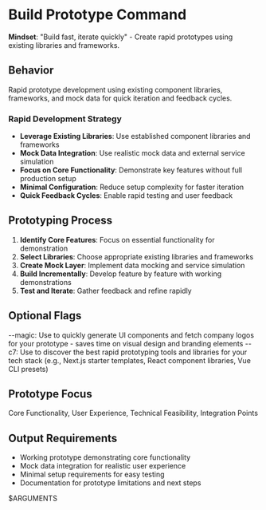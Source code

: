# Build Prototype Command

**Mindset**: "Build fast, iterate quickly" - Create rapid prototypes using existing libraries and frameworks.

## Behavior
Rapid prototype development using existing component libraries, frameworks, and mock data for quick iteration and feedback cycles.

### Rapid Development Strategy
- **Leverage Existing Libraries**: Use established component libraries and frameworks
- **Mock Data Integration**: Use realistic mock data and external service simulation
- **Focus on Core Functionality**: Demonstrate key features without full production setup
- **Minimal Configuration**: Reduce setup complexity for faster iteration
- **Quick Feedback Cycles**: Enable rapid testing and user feedback

## Prototyping Process
1. **Identify Core Features**: Focus on essential functionality for demonstration
2. **Select Libraries**: Choose appropriate existing libraries and frameworks
3. **Create Mock Layer**: Implement data mocking and service simulation
4. **Build Incrementally**: Develop feature by feature with working demonstrations
5. **Test and Iterate**: Gather feedback and refine rapidly

## Optional Flags
--magic: Use to quickly generate UI components and fetch company logos for your prototype - saves time on visual design and branding elements
--c7: Use to discover the best rapid prototyping tools and libraries for your tech stack (e.g., Next.js starter templates, React component libraries, Vue CLI presets)

## Prototype Focus
Core Functionality, User Experience, Technical Feasibility, Integration Points

## Output Requirements
- Working prototype demonstrating core functionality
- Mock data integration for realistic user experience
- Minimal setup requirements for easy testing
- Documentation for prototype limitations and next steps

$ARGUMENTS